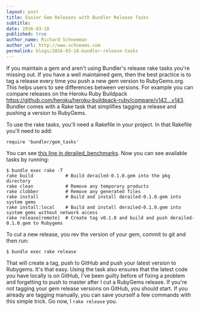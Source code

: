 ```yaml
---
layout: post
title: Easier Gem Releases with Bundler Release Tasks
subtitle:
date: 2016-03-18
published: true
author_name: Richard Schneeman
author_url: http://www.schneems.com
permalink: blogs/2016-03-18-bundler-release-tasks
---
```


If you maintain a gem and aren't using Bundler's release rake tasks you're missing out. If you have a well maintained gem, then the best practice is to tag a release every time you push a new gem version to RubyGems.org. This helps users to see differences between versions. For example you can compare releases on the Heroku Ruby Buildpack https://github.com/heroku/heroku-buildpack-ruby/compare/v142...v143. Bundler comes with a Rake task that simplifies tagging a release and pushing a version to RubyGems.

To use the rake tasks, you'll need a Rakefile in your project. In that Rakefile you'll need to add:

```
require 'bundler/gem_tasks'
```

You can see [this line in derailed_benchmarks](https://github.com/schneems/derailed_benchmarks/blob/b56fe251f6b07fcd5c787cc326bf3dabae72097e/Rakefile#L4). Now you can see available tasks by running:

```
$ bundle exec rake -T
rake build            # Build derailed-0.1.0.gem into the pkg directory
rake clean            # Remove any temporary products
rake clobber          # Remove any generated files
rake install          # Build and install derailed-0.1.0.gem into system gems
rake install:local    # Build and install derailed-0.1.0.gem into system gems without network access
rake release[remote]  # Create tag v0.1.0 and build and push derailed-0.1.0.gem to Rubygems
```

To cut a new release, you rev the version of your gem, commit to git and then run:

```
$ bundle exec rake release
```

That will create a tag, push to GitHub and push your latest version to Rubygems. It's that easy. Using the task also ensures that the latest code you have locally is on GitHub, I've been guilty before of fixing a problem and forgetting to push to master after I cut a RubyGems release. If you're not tagging your gem release versions on GitHub, you should start. If you already are tagging manually, you can save yourself a few commands with this simple trick. Go now, I `rake release` you.

